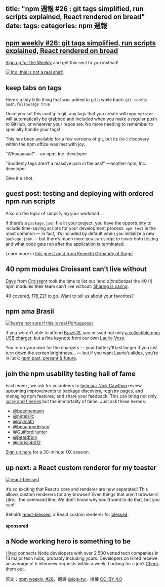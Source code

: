 title: "npm 週報 #26 : git tags simplified, run scripts explained, React rendered on bread"
date: 
tags:
categories: npm 週報
---

## [npm weekly #26: git tags simplified, run scripts explained, React rendered on bread](http://blog.npmjs.org/post/127718263610/npm-weekly-26-git-tags-simplified-run-scripts)



[Sign up for the Weekly](https://www.npmjs.com/npm-weekly?utm_campaign=newsletter20150827 "sign up for the npm Weekly") and get this sent to you instead!

[![](https://partners.npmjs.com/weekly/wombat-heart-git.jpg "(no, this is not a real shirt)")](https://partners.npmjs.com/weekly/wombat-heart-git.jpg)

## keep tabs on tags

Here’s a tidy little thing that was added to git a while back: `git config push.followTags true`

Once you set this config in git, any tags that you create with `npm version` will automatically be grabbed and included when you make a regular push to GitHub, or wherever your repos are. No more needing to remember to specially handle your tags!

This has been available for a few versions of git, but its (re‑) discovery within the npm office was met with joy.

“Whoaaaaaa!” <span style="text-decoration: italic;">—an npm, Inc. developer</span>

“Suddenly tags aren’t a massive pain in the ass!” <span style="text-decoration: italic;">—another npm, Inc. developer</span>

Give it a shot.

## guest post: testing and deploying with ordered npm run scripts

Also on the topic of simplifying your workload…

If there’s a `package.json` file in your project, you have the opportunity to include time-saving scripts for your development process. `npm test` is the most common — in fact, it’s included by default when you initialize a new `package.json` — but there’s much more you can script to cover both testing and what code gets run after the application is terminated.

Learn more in [this guest post from Kenneth Ormandy of Surge](http://blog.npmjs.org/post/127671403050/testing-and-deploying-with-ordered-npm-run-scripts?utm_campaign=newsletter20150827 "The npm Blog — Testing and deploying with ordered npm run scripts").

## 40 npm modules Croissant can’t live without

[Dave](https://twitter.com/daveometer "Dave Idell (@daveometer) | Twitter") from [Croissant](https://www.getcroissant.com/ "Croissant | Get access to workspaces in NYC with one monthly membership for $99") took the time to list out (and _alphabetize_) the 40 (!) npm modules their team can’t live without: [Sharing is caring](https://medium.com/startup-study-group/40-npm-modules-we-can-t-live-without-36e29e352e3a "40 NPM Modules We Can’t Live Without — Startup Study Group — Medium").

40 covered, [178,221](https://www.npmjs.com/?utm_campaign=newsletter20150827 "npm") to go. Want to tell us about your favorites?

## npm ama Brasil

[![](https://partners.npmjs.com/weekly/nodo-paraca-malhor.png "(we’re not sure if this is real Portuguese)")](http://slides.com/seldo/npm-past-present-and-future?token=xYgn8LKj#/)

If you weren’t able to attend [BrazilJS](http://braziljs.com.br/ "BrazilJS"), you missed not only [a collectible npm USB charger](https://twitter.com/seldo/status/634462665994301440 "Laurie Voss on Twitter: Hey #BrazilJS, if you would like a nifty external USB charger, come find me after my talk on Saturday! http://t.co/VgY1HHjKxe"), but a fine keynote from our own [Laurie Voss](https://twitter.com/seldo "Laurie Voss (@seldo) | Twitter").

You’re on your own for the chargers — your battery’ll last longer if you just turn down the screen brightness… — but if you want Laurie’s slides, you’re in luck: [npm past, present & future](http://slides.com/seldo/npm-past-present-and-future?token=xYgn8LKj#/ "npm past, present and future by seldo").

## join the npm usability testing hall of fame

Each week, we ask for volunteers to [help our Nick Cawthon](https://calendly.com/npm/ux "Calendly - Nick Cawthon") review upcoming improvements to package discovery, registry pages, and managing npm features; and share your feedback. This can bring not only [lucre and fineries](http://shop.npmjs.com?utm_campaign=newsletter20150827 "npm swag store") but the immortality of fame. Just ask these heroes:

*   [@boennemann](https://twitter.com/boennemann "Stephan Bönnemann (@boennemann) | Twitter")
*   [@netaisllc](https://twitter.com/netaisllc "Kevin McGee (@netaisllc) | Twitter")
*   [@roymath](https://twitter.com/roymath "Roy Mathew (@roymath) | Twitter")
*   [@beaugunderson](https://twitter.com/beaugunderson "menacing earthworks (@beaugunderson) | Twitter")
*   [@GuilfordHunter](https://twitter.com/GuilfordHunter "Hunter Lester (@GuilfordHunter) | Twitter")
*   [@beardfury](https://twitter.com/beardfury "Mike Engel (@beardfury) | Twitter")
*   [@chrisjob012](https://twitter.com/chrisjob012 "chris job (@chrisjob012) | Twitter")

[Sign up here](https://calendly.com/npm/ux "Calendly - Nick Cawthon") for a 30-minute UX session.

## up next: a React custom renderer for my toaster

[![react-blessed](https://partners.npmjs.com/weekly/react-blessed-550x.gif "(yes, this is real)")](https://www.npmjs.com/package/react-blessed/?utm_campaign=newsletter20150827 "react-blessed")

It’s so exciting that React’s core and renderer are now separated! This allows custom renderers for any browser! Even things that aren’t browsers! Like… the command line. We don’t know why you’d want to do that, but you can!

Behold: [react-blessed](https://www.npmjs.com/package/react-blessed/ "react-blessed"), a React custom renderer for [blessed](https://github.com/chjj/blessed "chjj/blessed").

#### sponsored

## a Node working hero is something to be

[Hired](http://hired.com/?utm_source=npmjs&utm_medium=newsletter "Hired - Marketplace for Recruiting Startup & Tech Talent") connects Node developers with over 2,500 vetted tech companies in 13 major tech hubs, probably including yours. Developers on Hired receive an average of 5 interview requests within a week. Looking for a job? [Check them out](http://hired.com/?utm_source=npmjs&utm_medium=newsletter "Hired - Marketplace for Recruiting Startup & Tech Talent").

原文：[npm weekly, #26](http://blog.npmjs.org/post/127718263610/npm-weekly-26-git-tags-simplified-run-scripts)，翻譯 [@iojs-tw](https://github.com/iojs/iojs-tw)，授權 [CC-BY 4.0](https://creativecommons.org/licenses/by/4.0/deed.zh_TW)
